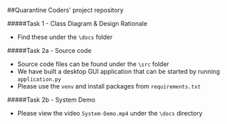 ##Quarantine Coders' project repository

#####Task 1 - Class Diagram & Design Rationale
- Find these under the `\docs` folder

#####Task 2a - Source code
- Source code files can be found under the `\src` folder
- We have built a desktop GUI application that can be started by running `application.py`
- Please use the `venv` and install packages from `requirements.txt`

#####Task 2b - System Demo
- Please view the video `System-Demo.mp4` under the `\docs` directory